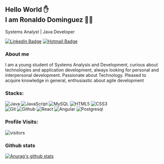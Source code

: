 ## Hello World ✋<br> I am Ronaldo Dominguez :man_technologist:

Systems Analyst | Java Developer


[![Linkedin Badge](https://img.shields.io/badge/-LinkedIn-blue?style=flat-square&logo=Linkedin&logoColor=white&link=https://www.linkedin.com/in/ronaldo-dominguez/)](https://www.linkedin.com/in/ronaldo-dominguez/)
[![Hotmail Badge](https://img.shields.io/badge/-Hotmail-0078D4?style=flat-square&logo=microsoft-outlook&logoColor=white&link=mailto:matheus.dominguez@outlook.com)](mailto:matheus.dominguez@outlook.com)

### About me
I am a young student of Systems Analysis and Development, curious about technologies and application development, always looking for personal and interpersonal development.
Passionate about Technology. Pleased to acquire knowledge in general, enthusiastic about agile development

### Stacks: 

![Java](https://img.shields.io/badge/Java-ED8B00?style=flat-square&logo=java&logoColor=white)
![JavaScript](https://img.shields.io/badge/-JavaScript-F7B93E?style=flat-square&logo=javascript&logoColor=fff)
![MySQL](https://img.shields.io/badge/-MySQL-00758F?style=flat-square&logo=mysql&logoColor=white)
![HTML5](https://img.shields.io/badge/-HTML5-E34F26?style=flat-square&logo=html5&logoColor=white)
![CSS3](https://img.shields.io/badge/-CSS3-549FDE?style=flat-square&logo=css3&logoColor=white)  
![Git](https://img.shields.io/badge/-Git-FF8901?style=flat-square&logo=git&logoColor=fff)
![Github](https://img.shields.io/badge/-GitHub-000?style=flat-square&logo=github&logoColor=fff)
![React](https://img.shields.io/badge/-React-1846EB?style=flat-square&logo=react&logoColor=fff)
![Angular](https://img.shields.io/badge/AngularJS-E23237?style=flat-square&logo=angularjs&logoColor=fff)
![Postgresql](https://img.shields.io/badge/-postgresql-00758F?style=flat-square&logo=postgresql&logoColor=fff)




### Profile Visits:

![visitors](https://visitor-badge.glitch.me/badge?page_id=haejeog.haejeog)

### Github stats
[![Anurag's github stats](https://github-readme-stats.vercel.app/api?username=haejeog&theme=tokyonight)](https://github.com/anuraghazra/github-readme-stats)
